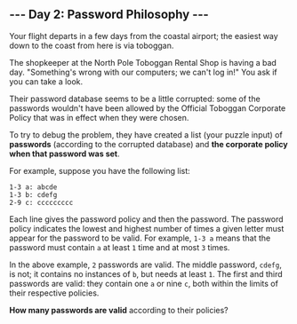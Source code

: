 ## --- Day 2: Password Philosophy ---

Your flight departs in a few days from the coastal airport; the easiest way down to the coast from here is via toboggan.

The shopkeeper at the North Pole Toboggan Rental Shop is having a bad day. "Something's wrong with our computers; we can't log in!" You ask if you can take a look.

Their password database seems to be a little corrupted: some of the passwords wouldn't have been allowed by the Official Toboggan Corporate Policy that was in effect when they were chosen.

To try to debug the problem, they have created a list (your puzzle input) of **passwords** (according to the corrupted database) and **the corporate policy when that password was set**.

For example, suppose you have the following list:

    1-3 a: abcde
    1-3 b: cdefg
    2-9 c: ccccccccc

Each line gives the password policy and then the password. The password policy indicates the lowest and highest number of times a given letter must appear for the password to be valid. For example, ``1-3 a`` means that the password must contain ``a`` at least ``1`` time and at most ``3`` times.

In the above example, ``2`` passwords are valid. The middle password, ``cdefg``, is not; it contains no instances of ``b``, but needs at least ``1``. The first and third passwords are valid: they contain one ``a`` or nine ``c``, both within the limits of their respective policies.

**How many passwords are valid** according to their policies?

